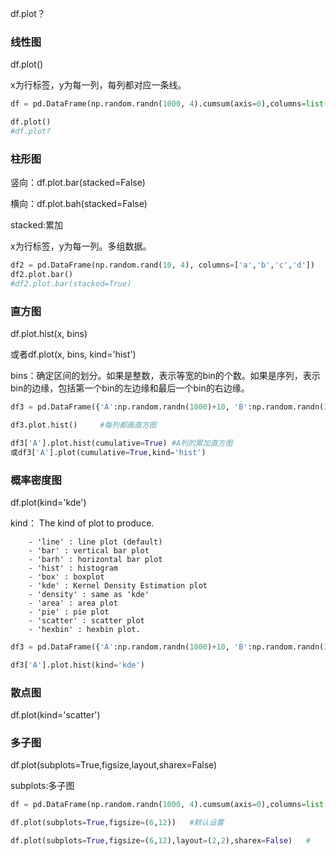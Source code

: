 df.plot？


### 线性图

df.plot()

x为行标签，y为每一列，每列都对应一条线。
```python
df = pd.DataFrame(np.random.randn(1000, 4).cumsum(axis=0),columns=list('ABCD'),index=np.arange(1000))

df.plot()
#df.plot?
```

### 柱形图

竖向：df.plot.bar(stacked=False)

横向：df.plot.bah(stacked=False)

stacked:累加

x为行标签，y为每一列。多组数据。

```python
df2 = pd.DataFrame(np.random.rand(10, 4), columns=['a','b','c','d'])
df2.plot.bar()
#df2.plot.bar(stacked=True)
```

### 直方图

df.plot.hist(x, bins)

或者df.plot(x, bins, kind='hist')

bins：确定区间的划分。如果是整数，表示等宽的bin的个数。如果是序列，表示bin的边缘，包括第一个bin的左边缘和最后一个bin的右边缘。


```python
df3 = pd.DataFrame({'A':np.random.randn(1000)+10, 'B':np.random.randn(1000), 'C':np.random.randn(1000)-10})

df3.plot.hist()     #每列都画直方图

df3['A'].plot.hist(cumulative=True) #A列的累加直方图
或df3['A'].plot(cumulative=True,kind='hist')
```

### 概率密度图

df.plot(kind='kde') 

kind： The kind of plot to produce.
```
    - 'line' : line plot (default)
    - 'bar' : vertical bar plot
    - 'barh' : horizontal bar plot
    - 'hist' : histogram
    - 'box' : boxplot
    - 'kde' : Kernel Density Estimation plot
    - 'density' : same as 'kde'
    - 'area' : area plot
    - 'pie' : pie plot
    - 'scatter' : scatter plot
    - 'hexbin' : hexbin plot.
```
```python
df3 = pd.DataFrame({'A':np.random.randn(1000)+10, 'B':np.random.randn(1000), 'C':np.random.randn(1000)-10})

df3['A'].plot.hist(kind='kde') 
```

### 散点图

df.plot(kind='scatter') 

### 多子图

df.plot(subplots=True,figsize,layout,sharex=False)

subplots:多子图
```python
df = pd.DataFrame(np.random.randn(1000, 4).cumsum(axis=0),columns=list('ABCD'),index=np.arange(1000))

df.plot(subplots=True,figsize=(6,12))   #默认设置

df.plot(subplots=True,figsize=(6,12),layout=(2,2),sharex=False)   #
```